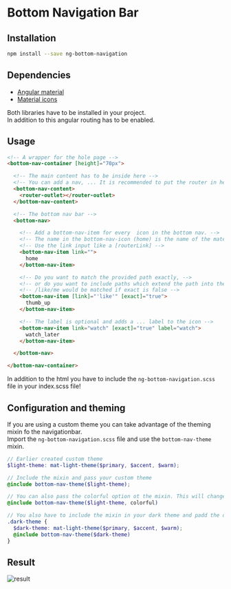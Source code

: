 # Bottom Navigation Bar

## Installation

```bash
npm install --save ng-bottom-navigation
```

## Dependencies

+ [Angular material](https://material.angular.io/)
+ [Material icons](https://www.npmjs.com/package/@material-ui/icons)

Both libraries have to be installed in your project.  
In addition to this angular routing has to be enabled.

## Usage

```html
<!-- A wrapper for the hole page -->
<bottom-nav-container [height]="70px">

  <!-- The main content has to be inside here -->
  <!-- You can add a nav, ... It is recommended to put the router in here -->
  <bottom-nav-content>
    <router-outlet></router-outlet>
  </bottom-nav-content>

  <!-- The bottom nav bar -->
  <bottom-nav>

    <!-- Add a bottom-nav-item for every  icon in the bottom nav. -->
    <!-- The name in the bottom-nav-icon (home) is the name of the material icon -->
    <!-- Use the link input like a [routerLink] -->
    <bottom-nav-item link="">
      home
    </bottom-nav-item>

    <!-- Do you want to match the provided path exactly, -->
    <!-- or do you want to include paths which extend the path into the path matching (default not exact) -->
    <!-- /like/me would be matched if exact is false -->
    <bottom-nav-item [link]="'like'" [exact]="true">
      thumb_up
    </bottom-nav-item>

    <!-- The label is optional and adds a ... label to the icon -->
    <bottom-nav-item link="watch" [exact]="true" label="watch">
      watch_later
    </bottom-nav-item>

  </bottom-nav>

</bottom-nav-container>
```

In addition to the html you have to include the `ng-bottom-navigation.scss` file in your index.scss file!

## Configuration and theming

If you are using a custom theme you can take advantage of the theming mixin fo the navigationbar.  
Import the `ng-bottom-navigation.scss` file and use the `bottom-nav-theme` mixin.
  
```scss
// Earlier created custom theme
$light-theme: mat-light-theme($primary, $accent, $warm);

// Include the mixin and pass your custom theme
@include bottom-nav-theme($light-theme);

// You can also pass the colorful option ot the mixin. This will change the background color of the nav bar to your primary color
@include bottom-nav-theme($light-theme, colorful)

// You also have to include the mixin in your dark theme and padd the dark theme to it
.dark-theme {
  $dark-theme: mat-light-theme($primary, $accent, $warm);
  @include bottom-nav-theme($dark-theme)
}


```

## Result

![result](https://i.imgur.com/O3mhtkA.png)
